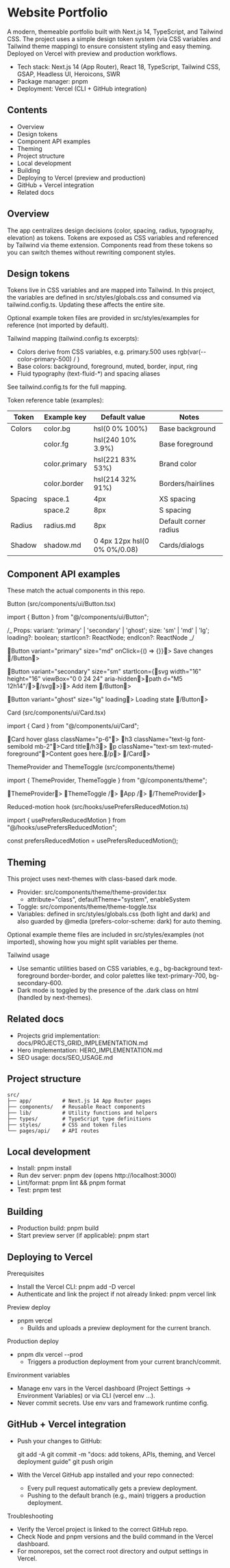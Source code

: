 # Website Portfolio

A modern, themeable portfolio built with Next.js 14, TypeScript, and Tailwind CSS. The project uses a simple design token system (via CSS variables and Tailwind theme mapping) to ensure consistent styling and easy theming. Deployed on Vercel with preview and production workflows.

- Tech stack: Next.js 14 (App Router), React 18, TypeScript, Tailwind CSS, GSAP, Headless UI, Heroicons, SWR
- Package manager: pnpm
- Deployment: Vercel (CLI + GitHub integration)

## Contents

- Overview
- Design tokens
- Component API examples
- Theming
- Project structure
- Local development
- Building
- Deploying to Vercel (preview and production)
- GitHub + Vercel integration
- Related docs

## Overview

The app centralizes design decisions (color, spacing, radius, typography, elevation) as tokens. Tokens are exposed as CSS variables and referenced by Tailwind via theme extension. Components read from these tokens so you can switch themes without rewriting component styles.

## Design tokens

Tokens live in CSS variables and are mapped into Tailwind. In this project, the variables are defined in src/styles/globals.css and consumed via tailwind.config.ts. Updating these affects the entire site.

Optional example token files are provided in src/styles/examples for reference (not imported by default).

Tailwind mapping (tailwind.config.ts excerpts):

- Colors derive from CSS variables, e.g. primary.500 uses rgb(var(--color-primary-500) / <alpha-value>)
- Base colors: background, foreground, muted, border, input, ring
- Fluid typography (text-fluid-\*) and spacing aliases

See tailwind.config.ts for the full mapping.

Token reference table (examples):

| Token   | Example key   | Default value                | Notes                 |
| ------- | ------------- | ---------------------------- | --------------------- |
| Colors  | color.bg      | hsl(0 0% 100%)               | Base background       |
|         | color.fg      | hsl(240 10% 3.9%)            | Base foreground       |
|         | color.primary | hsl(221 83% 53%)             | Brand color           |
|         | color.border  | hsl(214 32% 91%)             | Borders/hairlines     |
| Spacing | space.1       | 4px                          | XS spacing            |
|         | space.2       | 8px                          | S spacing             |
| Radius  | radius.md     | 8px                          | Default corner radius |
| Shadow  | shadow.md     | 0 4px 12px hsl(0 0% 0%/0.08) | Cards/dialogs         |

## Component API examples

These match the actual components in this repo.

Button (src/components/ui/Button.tsx)

import { Button } from "@/components/ui/Button";

/_ Props: variant: 'primary' | 'secondary' | 'ghost'; size: 'sm' | 'md' | 'lg'; loading?: boolean; startIcon?: ReactNode; endIcon?: ReactNode _/

Button variant="primary" size="md" onClick={() => {}}>
Save changes
/Button>

Button variant="secondary" size="sm" startIcon={svg width="16" height="16" viewBox="0 0 24 24" aria-hidden>path d="M5 12h14"/>/svg>}>
Add item
/Button>

Button variant="ghost" size="lg" loading>
Loading state
/Button>

Card (src/components/ui/Card.tsx)

import { Card } from "@/components/ui/Card";

Card hover glass className="p-6">
h3 className="text-lg font-semibold mb-2">Card title/h3>
p className="text-sm text-muted-foreground">Content goes here./p>
/Card>

ThemeProvider and ThemeToggle (src/components/theme)

import { ThemeProvider, ThemeToggle } from "@/components/theme";

ThemeProvider>
ThemeToggle />
App />
/ThemeProvider>

Reduced-motion hook (src/hooks/usePrefersReducedMotion.ts)

import { usePrefersReducedMotion } from "@/hooks/usePrefersReducedMotion";

const prefersReducedMotion = usePrefersReducedMotion();

## Theming

This project uses next-themes with class-based dark mode.

- Provider: src/components/theme/theme-provider.tsx
  - attribute="class", defaultTheme="system", enableSystem
- Toggle: src/components/theme/theme-toggle.tsx
- Variables: defined in src/styles/globals.css (both light and dark) and also guarded by @media (prefers-color-scheme: dark) for auto theming.

Optional example theme files are included in src/styles/examples (not imported), showing how you might split variables per theme.

Tailwind usage

- Use semantic utilities based on CSS variables, e.g., bg-background text-foreground border-border, and color palettes like text-primary-700, bg-secondary-600.
- Dark mode is toggled by the presence of the .dark class on html (handled by next-themes).

## Related docs

- Projects grid implementation: docs/PROJECTS_GRID_IMPLEMENTATION.md
- Hero implementation: HERO_IMPLEMENTATION.md
- SEO usage: docs/SEO_USAGE.md

## Project structure

```
src/
├── app/          # Next.js 14 App Router pages
├── components/   # Reusable React components
├── lib/          # Utility functions and helpers
├── types/        # TypeScript type definitions
├── styles/       # CSS and token files
└── pages/api/    # API routes
```

## Local development

- Install: pnpm install
- Run dev server: pnpm dev (opens http://localhost:3000)
- Lint/format: pnpm lint && pnpm format
- Test: pnpm test

## Building

- Production build: pnpm build
- Start preview server (if applicable): pnpm start

## Deploying to Vercel

Prerequisites

- Install the Vercel CLI: pnpm add -D vercel
- Authenticate and link the project if not already linked: pnpm vercel link

Preview deploy

- pnpm vercel
  - Builds and uploads a preview deployment for the current branch.

Production deploy

- pnpm dlx vercel --prod
  - Triggers a production deployment from your current branch/commit.

Environment variables

- Manage env vars in the Vercel dashboard (Project Settings → Environment Variables) or via CLI (vercel env ...).
- Never commit secrets. Use env vars and framework runtime config.

## GitHub + Vercel integration

- Push your changes to GitHub:

  git add -A
  git commit -m "docs: add tokens, APIs, theming, and Vercel deployment guide"
  git push origin <branch>

- With the Vercel GitHub app installed and your repo connected:
  - Every pull request automatically gets a preview deployment.
  - Pushing to the default branch (e.g., main) triggers a production deployment.

Troubleshooting

- Verify the Vercel project is linked to the correct GitHub repo.
- Check Node and pnpm versions and the build command in the Vercel dashboard.
- For monorepos, set the correct root directory and output settings in Vercel.
